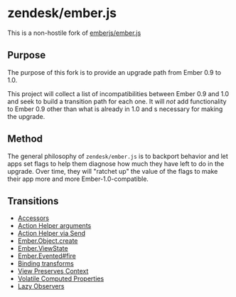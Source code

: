 # zendesk/ember.js

This is a non-hostile fork of
[emberjs/ember.js](https://github.com/emberjs/ember.js)

## Purpose

The purpose of this fork is to provide an upgrade path from Ember 0.9 to 1.0.

This project will collect a list of incompatibilities between Ember 0.9 and
1.0 and seek to build a transition path for each one. It will *not* add
functionality to Ember 0.9 other than what is already in 1.0 and s necessary
for making the upgrade.

## Method

The general philosophy of `zendesk/ember.js` is to backport behavior and let
apps set flags to help them diagnose how much they have left to do in the
upgrade. Over time, they will "ratchet up" the value of the flags to make their
app more and more Ember-1.0-compatible.

## Transitions

 * [Accessors](doc/accessors.md)
 * [Action Helper arguments](doc/action_helper.md#event-argument)
 * [Action Helper via Send](doc/action_helper.md#via-send)
 * [Ember.Object.create](doc/object_create.md)
 * [Ember.ViewState](doc/view_state.md)
 * [Ember.Evented#fire](doc/evented_fire.md)
 * [Binding transforms](doc/binding_transforms.md)
 * [View Preserves Context](doc/view_preserves_context.md)
 * [Volatile Computed Properties](doc/volatile_cps.md)
 * [Lazy Observers](doc/lazy_observers.md)
